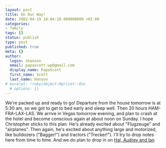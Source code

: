 ```yaml
---
layout: post
title: On Our Way!
date: 2002-04-19 18:04:18.000000000 +02:00
categories:
- family
tags: []
status: publish
type: post
published: true
meta: {}
author:
  login: shanson
  email: papascott-wp@gmail.com
  display_name: PapaScott
  first_name: Scott
  last_name: Hanson
# excerpt: !ruby/object:Hpricot::Doc
  # options: {}
---
```

<p>We're packed up and ready to go! Departure from the house tomorrow is at 5:30 am, so we got to get to bed early and sleep well. Then 20 hours HAM-FRA-LAX-LAS. We arrive in Vegas tomorrow evening, and plan to crash at the hotel and become conscious again at about noon on Sunday. I hope Christopher sticks to this plan. He's already excited about "Flugzeuge" and "airplanes". Then again, he's excited about anything large and motorized, like bulldozers ("Bagger!") and tractors ("Trecker!"). I'll try to drop notes here from time to time. And we do plan to drop in on <a href="http://hal.editthispage.com/">Hal, Audrey and Ian</a></p>
